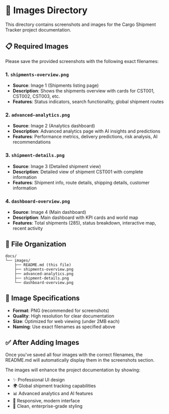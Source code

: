 # 📸 Images Directory

This directory contains screenshots and images for the Cargo Shipment Tracker project documentation.

## 📋 Required Images

Please save the provided screenshots with the following exact filenames:

### 1. `shipments-overview.png`
- **Source**: Image 1 (Shipments listing page)
- **Description**: Shows the shipments overview with cards for CST001, CST002, CST003, etc.
- **Features**: Status indicators, search functionality, global shipment routes

### 2. `advanced-analytics.png`
- **Source**: Image 2 (Analytics dashboard)
- **Description**: Advanced analytics page with AI insights and predictions
- **Features**: Performance metrics, delivery predictions, risk analysis, AI recommendations

### 3. `shipment-details.png`
- **Source**: Image 3 (Detailed shipment view)
- **Description**: Detailed view of shipment CST001 with complete information
- **Features**: Shipment info, route details, shipping details, customer information

### 4. `dashboard-overview.png`
- **Source**: Image 4 (Main dashboard)
- **Description**: Main dashboard with KPI cards and world map
- **Features**: Total shipments (285), status breakdown, interactive map, recent activity

## 📁 File Organization

```
docs/
└── images/
    ├── README.md (this file)
    ├── shipments-overview.png
    ├── advanced-analytics.png
    ├── shipment-details.png
    └── dashboard-overview.png
```

## 🎯 Image Specifications

- **Format**: PNG (recommended for screenshots)
- **Quality**: High resolution for clear documentation
- **Size**: Optimized for web viewing (under 2MB each)
- **Naming**: Use exact filenames as specified above

## ✅ After Adding Images

Once you've saved all four images with the correct filenames, the README.md will automatically display them in the screenshots section.

The images will enhance the project documentation by showing:
- ✨ Professional UI design
- 🌍 Global shipment tracking capabilities
- 📊 Advanced analytics and AI features
- 📱 Responsive, modern interface
- 🎨 Clean, enterprise-grade styling
